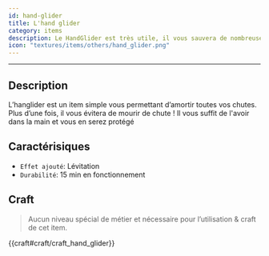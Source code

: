 ```yaml
---
id: hand-glider
title: L'hand glider 
category: items
description: Le HandGlider est très utile, il vous sauvera de nombreuses chutes !
icon: "textures/items/others/hand_glider.png"
---
```

___
## Description

L’hanglider est un item simple vous permettant d’amortir toutes vos chutes. Plus d’une fois, il vous évitera de mourir de chute ! 
Il vous suffit de l'avoir dans la main et vous en serez protégé 

## Caractérisiques 

- `` Effet ajouté ``: Lévitation 
- `` Durabilité ``: 15 min en fonctionnement
 
## Craft  

> Aucun niveau spécial de métier et nécessaire pour l’utilisation & craft de cet item.  

{{craft#craft/craft_hand_glider}} 
